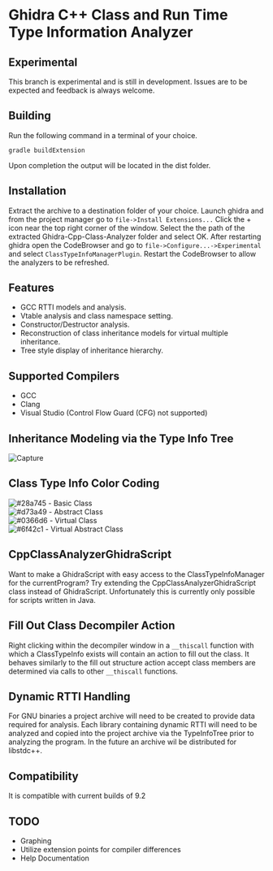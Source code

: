 Ghidra C++ Class and Run Time Type Information Analyzer
=======================================================

Experimental
------------

This branch is experimental and is still in development. Issues are to be expected and feedback is always welcome.

Building
--------

Run the following command in a terminal of your choice.

`gradle buildExtension`

Upon completion the output will be located in the dist folder.

Installation
------------

Extract the archive to a destination folder of your choice.
Launch ghidra and from the project manager go to `file->Install Extensions...`
Click the + icon near the top right corner of the window.
Select the the path of the extracted Ghidra-Cpp-Class-Analyzer folder and select OK.
After restarting ghidra open the CodeBrowser and go to `file->Configure...->Experimental` and select `ClassTypeInfoManagerPlugin`. Restart the CodeBrowser to allow the analyzers to be refreshed.

Features
--------

* GCC RTTI models and analysis.
* Vtable analysis and class namespace setting.
* Constructor/Destructor analysis.
* Reconstruction of class inheritance models for virtual multiple inheritance.
* Tree style display of inheritance hierarchy.

Supported Compilers
-------------------

* GCC
* Clang
* Visual Studio (Control Flow Guard (CFG) not supported)

Inheritance Modeling via the Type Info Tree
-------------------------------------------

![Capture](https://user-images.githubusercontent.com/46897303/86498580-62295580-bd54-11ea-9434-d1b3e6e40a4c.PNG)

Class Type Info Color Coding
----------------------------

![#28a745](https://via.placeholder.com/15/28a745/000000?text=+) - Basic Class  
![#d73a49](https://via.placeholder.com/15/d73a49/000000?text=+) - Abstract Class  
![#0366d6](https://via.placeholder.com/15/0366d6/000000?text=+) - Virtual Class  
![#6f42c1](https://via.placeholder.com/15/6f42c1/000000?text=+) - Virtual Abstract Class  

CppClassAnalyzerGhidraScript
----------------------------

Want to make a GhidraScript with easy access to the ClassTypeInfoManager for the currentProgram? Try extending the CppClassAnalyzerGhidraScript class instead of GhidraScript. Unfortunately this is currently only possible for scripts written in Java.

Fill Out Class Decompiler Action
--------------------------------

Right clicking within the decompiler window in a `__thiscall` function with which a ClassTypeInfo exists will contain an action to fill out the class. It behaves similarly to the fill out structure action accept class members are determined via calls to other `__thiscall` functions.

Dynamic RTTI Handling
---------------------

For GNU binaries a project archive will need to be created to provide data required for analysis. Each library containing dynamic RTTI will need to be analyzed and copied into the project archive via the TypeInfoTree prior to analyzing the program. In the future an archive wil be distributed for libstdc++.

Compatibility
-------------

It is compatible with current builds of 9.2

TODO
----

* Graphing
* Utilize extension points for compiler differences
* Help Documentation
